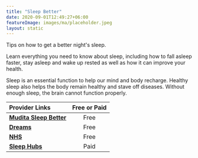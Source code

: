 ```yaml
---
title: "Sleep Better"
date: 2020-09-01T12:49:27+06:00
featureImage: images/ma/placeholder.jpeg
layout: static
---
```


Tips on how to get a better night's sleep.

Learn everything you need to know about sleep, including how to fall asleep faster, stay asleep and wake up rested as well as how it can improve your health.

Sleep is an essential function to help our mind and body recharge. Healthy sleep also helps the body remain healthy and stave off diseases. Without enough sleep, the brain cannot function properly.

| Provider Links      | Free or Paid  |  
| :-----------          | :--------------:      |  
| [**Mudita Sleep Better**](https://campaign.mudita.com/mudita_sleep_better?msclkid=3b76ddc10d021dd1befdbede43e0e0da) | Free | 
| [**Dreams**](https://www.dreams.co.uk/sleep-better-hub?msclkid=acb0da718ed91cd437e2be620bc234fe) | Free | 
| [**NHS**](https://www.nhs.uk/every-mind-matters/coronavirus/how-to-fall-asleep-faster-and-sleep-better/) | Free | 
| [**Sleep Hubs**](https://sleephubs.com/) | Paid | 
  

<br/><br/>







